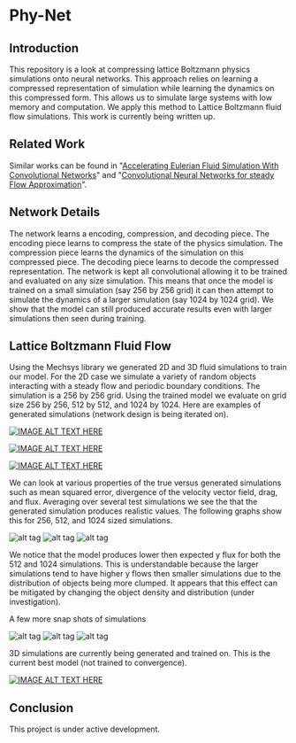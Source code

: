 # Phy-Net

## Introduction

This repository is a look at compressing lattice Boltzmann physics simulations onto neural networks. This approach relies on learning a compressed representation of simulation while learning the dynamics on this compressed form. This allows us to simulate large systems with low memory and computation. We apply this method to Lattice Boltzmann fluid flow simulations. This work is currently being written up.

## Related Work
Similar works can be found in "[Accelerating Eulerian Fluid Simulation With Convolutional Networks](https://arxiv.org/pdf/1607.03597.pdf)" and "[Convolutional Neural Networks for steady Flow Approximation](https://autodeskresearch.com/publications/convolutional-neural-networks-steady-flow-approximation)".

## Network Details

The network learns a encoding, compression, and decoding piece. The encoding piece learns to compress the state of the physics simulation. The compression piece learns the dynamics of the simulation on this compressed piece. The decoding piece learns to decode the compressed representation. The network is kept all convolutional allowing it to be trained and evaluated on any size simulation. This means that once the model is trained on a small simulation (say 256 by 256 grid) it can then attempt to simulate the dynamics of a larger simulation (say 1024 by 1024 grid). We show that the model can still produced accurate results even with larger simulations then seen during training.

## Lattice Boltzmann Fluid Flow

Using the Mechsys library we generated 2D and 3D fluid simulations to train our model. For the 2D case we simulate a variety of random objects interacting with a steady flow and periodic boundary conditions. The simulation is a 256 by 256 grid. Using the trained model we evaluate on grid size 256 by 256, 512 by 512, and 1024 by 1024. Here are examples of generated simulations (network design is being iterated on).

[![IMAGE ALT TEXT HERE](http://img.youtube.com/vi/tXEqXBAOnws/0.jpg)](https://www.youtube.com/watch?v=tXEqXBAOnws)

[![IMAGE ALT TEXT HERE](http://img.youtube.com/vi/HUkx8RoxaBw/0.jpg)](https://www.youtube.com/watch?v=HUkx8RoxaBw)

[![IMAGE ALT TEXT HERE](http://img.youtube.com/vi/1TnNSnyRVmI/0.jpg)](https://www.youtube.com/watch?v=1TnNSnyRVmI)

We can look at various properties of the true versus generated simulations such as mean squared error, divergence of the velocity vector field, drag, and flux. Averaging over several test simulations we see the that the generated simulation produces realistic values. The following graphs show this for 256, 512, and 1024 sized simulations.

![alt tag](https://github.com/loliverhennigh/Phy-Net/blob/master/test/figs/256x256_2d_error_plot.png)
![alt tag](https://github.com/loliverhennigh/Phy-Net/blob/master/test/figs/512x512_2d_error_plot.png)
![alt tag](https://github.com/loliverhennigh/Phy-Net/blob/master/test/figs/1024x1024_2d_error_plot.png)

We notice that the model produces lower then expected y flux for both the 512 and 1024 simulations. This is understandable because the larger simulations tend to have higher y flows then smaller simulations due to the distribution of objects being more clumped. It appears that this effect can be mitigated by changing the object density and distribution (under investigation).

A few more snap shots of simulations

![alt tag](https://github.com/loliverhennigh/Phy-Net/blob/master/test/figs/256x256_2d_flow_image.png)
![alt tag](https://github.com/loliverhennigh/Phy-Net/blob/master/test/figs/512x512_2d_flow_image.png)
![alt tag](https://github.com/loliverhennigh/Phy-Net/blob/master/test/figs/1024x1024_2d_flow_image.png)

3D simulations are currently being generated and trained on. This is the current best model (not trained to convergence).

[![IMAGE ALT TEXT HERE](http://img.youtube.com/vi/Byhvre_lDzI/0.jpg)](https://www.youtube.com/watch?v=Byhvre_lDzI)

## Conclusion

This project is under active development.




